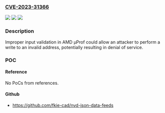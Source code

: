 ### [CVE-2023-31366](https://cve.mitre.org/cgi-bin/cvename.cgi?name=CVE-2023-31366)
![](https://img.shields.io/static/v1?label=Product&message=%CE%BCProf%20Tool&color=blue)
![](https://img.shields.io/static/v1?label=Version&message=%CE%BCProf%20Tool%20&color=brightgreen)
![](https://img.shields.io/static/v1?label=Vulnerability&message=CWE-20%20Improper%20Input%20Validation&color=brightgreen)

### Description

Improper input validation in AMD μProf could allow an attacker to perform a write to an invalid address, potentially resulting in denial of service.

### POC

#### Reference
No PoCs from references.

#### Github
- https://github.com/fkie-cad/nvd-json-data-feeds

